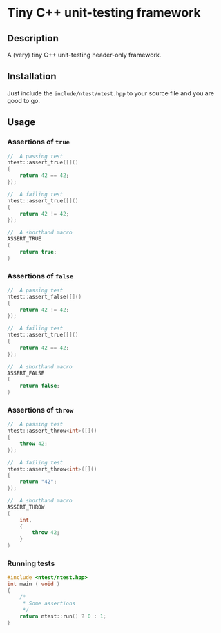 # Tiny C++ unit-testing framework

## Description

A (very) tiny C++ unit-testing header-only framework.

## Installation

Just include the `include/ntest/ntest.hpp` to your source file and you are good to go.

## Usage

### Assertions of `true`

~~~C++
//  A passing test
ntest::assert_true([]()
{
    return 42 == 42;
});

//  A failing test
ntest::assert_true([]()
{
    return 42 != 42;
});

//  A shorthand macro
ASSERT_TRUE
(
    return true;
)
~~~

### Assertions of `false`

~~~C++
//  A passing test
ntest::assert_false([]()
{
    return 42 != 42;
});

//  A failing test
ntest::assert_true([]()
{
    return 42 == 42;
});

//  A shorthand macro
ASSERT_FALSE
(
    return false;
)
~~~

### Assertions of `throw`

~~~C++
//  A passing test
ntest::assert_throw<int>([]()
{
    throw 42;
});

//  A failing test
ntest::assert_throw<int>([]()
{
    return "42";
});

//  A shorthand macro
ASSERT_THROW
(
    int,
    {
        throw 42;
    }
)
~~~

### Running tests
~~~C++
#include <ntest/ntest.hpp>
int main ( void )
{
    /*
     * Some assertions
     */
    return ntest::run() ? 0 : 1;
}
~~~